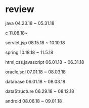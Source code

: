 # review
java
04.23.18 ~ 05.31.18

c
11.08.18~ 

servlet,jsp
08.15.18 ~ 10.10.18

spring
10.18.18 ~ 11.5.18

html,css,javascript
06.01.18 ~ 06.31.18

oracle,sql
07.01.18 ~ 08.03.18

database
06.01.18 ~ 08.03.18

dataStructure
06.29.18 ~ 08.12.18

android
08.06.18 ~ 09.01.18


